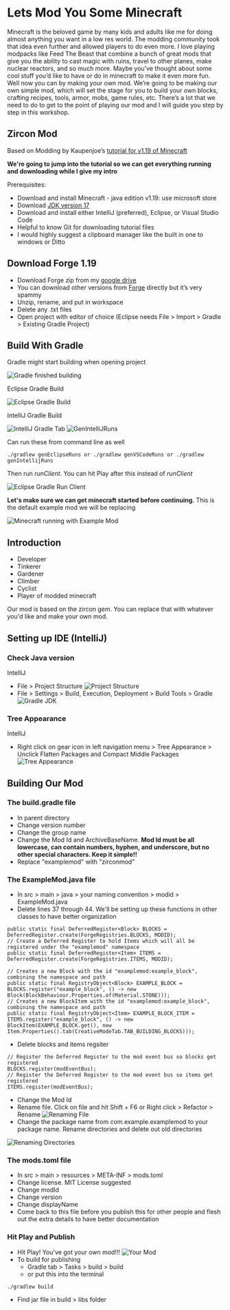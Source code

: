 # Lets Mod You Some Minecraft

Minecraft is the beloved game by many kids and adults like me for doing almost anything you want in a low res world. The modding community took that idea even further and allowed players to do even more. I love playing modpacks like Feed The Beast that combine a bunch of great mods that give you the ability to cast magic with ruins, travel to other planes, make nuclear reactors, and so much more. Maybe you’ve thought about some cool stuff you’d like to have or do in minecraft to make it even more fun. Well now you can by making your own mod. We’re going to be making our own simple mod, which will set the stage for you to build your own blocks, crafting recipes, tools, armor, mobs, game rules, etc. There’s a lot that we need to do to get to the point of playing our mod and I will guide you step by step in this workshop.

## Zircon Mod
Based on Modding by Kaupenjoe’s [tutorial for v1.19 of Minecraft](https://www.youtube.com/watch?v=LpoSy091wYI&list=PLKGarocXCE1HrC60yuTNTGRoZc6hf5Uvl)

**We're going to jump into the tutorial so we can get everything running and downloading while I give my intro**

Prerequisites:
- Download and install Minecraft - java edition v1.19: use microsoft store
- Download [JDK version 17](https://adoptium.net/temurin/releases/?version=17)
- Download and install either IntelliJ (preferred), Eclipse, or Visual Studio Code
- Helpful to know Git for downloading tutorial files
- I would highly suggest a clipboard manager like the built in one to windows or Ditto
## Download Forge 1.19

-   Download Forge zip from my [google drive](https://drive.google.com/drive/folders/10EA8TrcMEiE2hjJkNC0sB3BwYUyGtYVj?usp=sharing)
-   You can download other versions from [Forge](https://files.minecraftforge.net/net/minecraftforge/forge/) directly but it’s very spammy
- Unzip, rename, and put in workspace
- Delete any .txt files
- Open project with editor of choice (Eclipse needs File > Import > Gradle > Existing Gradle Project)
## Build With Gradle

Gradle might start building when opening project

![Gradle finished building](https://i.imgur.com/uN2mXkB.png)

Eclipse Gradle Build

![Eclipse Gradle Build](https://i.imgur.com/xx5C21y.png)

IntelliJ Gradle Build

![IntelliJ Gradle Tab](https://i.imgur.com/uBOPdai.png)
![GenIntelliJRuns](https://i.imgur.com/v0GXMjc.png)

Can run these from command line as well
```
./gradlew genEclipseRuns or ./gradlew genVSCodeRuns or ./gradlew genIntellijRuns
```

Then run *runClient*. You can hit Play after this instead of *runClient*

![Eclipse Gradle Run Client](https://i.imgur.com/FJOVrcn.png)

**Let's make sure we can get minecraft started before continuing.** This is the default example mod we will be replacing

![Minecraft running with Example Mod](https://i.imgur.com/r3OnICr.png)

## Introduction

- Developer
- Tinkerer
- Gardener
- Climber
- Cyclist
- Player of modded minecraft

Our mod is based on the zircon gem. You can replace that with whatever you'd like and make your own mod.

## Setting up IDE (IntelliJ)

### Check Java version
IntelliJ 
- File > Project Structure
![Project Structure](https://i.imgur.com/DqwbDZY.png)
- File > Settings > Build, Execution, Deployment > Build Tools > Gradle
![Gradle JDK](https://i.imgur.com/OnUD2ww.png)

### Tree Appearance
IntelliJ
- Right click on gear icon in left navigation menu > Tree Appearance > Unclick Flatten Packages and Compact Middle Packages
![Tree Appearance](https://i.imgur.com/nOLFizV.png)

## Building Our Mod
### The build.gradle file
- In parent directory
- Change version number
- Change the group name
- Change the Mod Id and ArchiveBaseName. **Mod Id must be all lowercase, can contain numbers, hyphen, and underscore, but no other special characters. Keep it simple!!**
- Replace "examplemod" with "zirconmod"

### The ExampleMod.java file
- In src > main > java > your naming convention > modid > ExampleMod.java
- Delete lines 37 through 44. We'll be setting up these functions in other classes to have better organization

```
public static final DeferredRegister<Block> BLOCKS = DeferredRegister.create(ForgeRegistries.BLOCKS, MODID);
// Create a Deferred Register to hold Items which will all be registered under the "examplemod" namespace
public static final DeferredRegister<Item> ITEMS = DeferredRegister.create(ForgeRegistries.ITEMS, MODID);

// Creates a new Block with the id "examplemod:example_block", combining the namespace and path
public static final RegistryObject<Block> EXAMPLE_BLOCK = BLOCKS.register("example_block", () -> new Block(BlockBehaviour.Properties.of(Material.STONE)));
// Creates a new BlockItem with the id "examplemod:example_block", combining the namespace and path
public static final RegistryObject<Item> EXAMPLE_BLOCK_ITEM = ITEMS.register("example_block", () -> new BlockItem(EXAMPLE_BLOCK.get(), new Item.Properties().tab(CreativeModeTab.TAB_BUILDING_BLOCKS)));
```

- Delete blocks and items regsiter
```
// Register the Deferred Register to the mod event bus so blocks get registered
BLOCKS.register(modEventBus);
// Register the Deferred Register to the mod event bus so items get registered
ITEMS.register(modEventBus);
```

- Change the Mod Id
- Rename file. Click on file and hit Shift + F6 or Right click > Refactor > Rename
![Renaming File](https://i.imgur.com/pj7J5Bj.png)
- Change the package name from com.example.examplemod to your package name. Rename directories and delete out old directories

![Renaming Directories](https://i.imgur.com/La05Ir1.png)


### The mods.toml file
- In src > main > resources > META-INF > mods.toml
- Change license. MIT License suggested
- Change modId
- Change version
- Change displayName
- Come back to this file before you publish this for other people and flesh out the extra details to have better documentation

### Hit Play and Publish
- Hit Play! You've got your own mod!!!
![Your Mod](https://i.imgur.com/VbAYUMo.png)
- To build for publishing
    - Gradle tab > Tasks > build > build
    - or put this into the terminal 
```
./gradlew build
```
- Find jar file in build > libs folder
